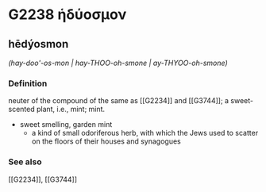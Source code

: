 # G2238 ἡδύοσμον

## hēdýosmon

_(hay-doo'-os-mon | hay-THOO-oh-smone | ay-THYOO-oh-smone)_

### Definition

neuter of the compound of the same as [[G2234]] and [[G3744]]; a sweet-scented plant, i.e., mint; mint.

- sweet smelling, garden mint
  - a kind of small odoriferous herb, with which the Jews used to scatter on the floors of their houses and synagogues

### See also

[[G2234]], [[G3744]]

